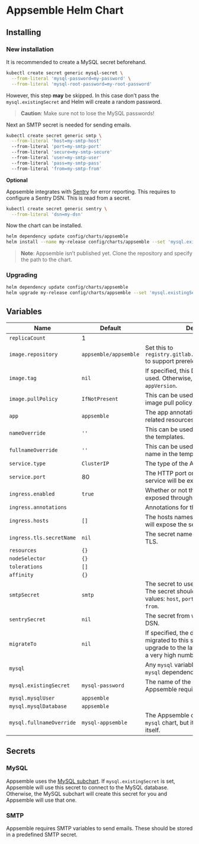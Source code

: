 # Appsemble Helm Chart

## Installing

### New installation

It is recommended to create a MySQL secret beforehand.

```sh
kubectl create secret generic mysql-secret \
  --from-literal 'mysql-password=my-password' \
  --from-literal 'mysql-root-password=my-root-password'
```

However, this step **may** be skipped. In this case don’t pass the `mysql.existingSecret` and Helm
will create a random password.

> **Caution**: Make sure not to lose the MySQL passwords!

Next an SMTP secret is needed for sending emails.

```sh
kubectl create secret generic smtp \
  --from-literal 'host=my-smtp-host'
  --from-literal 'port=my-smtp-port'
  --from-literal 'secure=my-smtp-secure'
  --from-literal 'user=my-smtp-user'
  --from-literal 'pass=my-smtp-pass'
  --from-literal 'from=my-smtp-from'
```

**Optional**

Appsemble integrates with [Sentry] for error reporting. This requires to configure a Sentry DSN.
This is read from a secret.

```sh
kubectl create secret generic sentry \
  --from-literal 'dsn=my-dsn'
```

Now the chart can be installed.

```sh
helm dependency update config/charts/appsemble
helm install --name my-release config/charts/appsemble --set 'mysql.existingSecret=mysql-secret'
```

> **Note**: Appsemble isn’t published yet. Clone the repository and specify the path to the chart.

### Upgrading

```sh
helm dependency update config/charts/appsemble
helm upgrade my-release config/charts/appsemble --set 'mysql.existingSecret=mysql-secret'
```

## Variables

| Name                     | Default               | Description                                                                                                                                                 |
| ------------------------ | --------------------- | ----------------------------------------------------------------------------------------------------------------------------------------------------------- |
| `replicaCount`           | 1                     |                                                                                                                                                             |
| `image.repository`       | `appsemble/appsemble` | Set this to `registry.gitlab.io/appsemble/appsemble` to support prerelease versions.                                                                        |
| `image.tag`              | `nil`                 | If specified, this Docker image tag will be used. Otherwise, it will use the chart’s `appVersion`.                                                          |
| `image.pullPolicy`       | `IfNotPresent`        | This can be used to override the default image pull policy.                                                                                                 |
| `app`                    | `appsemble`           | The app annotation for Appsemble related resources.                                                                                                         |
| `nameOverride`           | `''`                  | This can be used to override the name in the templates.                                                                                                     |
| `fullnameOverride`       | `''`                  | This can be used to override the full name in the templates.                                                                                                |
| `service.type`           | `ClusterIP`           | The type of the Appsemble service.                                                                                                                          |
| `service.port`           | 80                    | The HTTP port on which the Appsemble service will be exposed to the cluster.                                                                                |
| `ingress.enabled`        | `true`                | Whether or not the the service should be exposed through an ingress.                                                                                        |
| `ingress.annotations`    |                       | Annotations for the Appsemble ingress.                                                                                                                      |
| `ingress.hosts`          | `[]`                  | The hosts names on which the ingress will expose the service.                                                                                               |
| `ingress.tls.secretName` | `nil`                 | The secret name to use to configure TLS.                                                                                                                    |
| `resources`              | `{}`                  |                                                                                                                                                             |
| `nodeSelector`           | `{}`                  |                                                                                                                                                             |
| `tolerations`            | `[]`                  |                                                                                                                                                             |
| `affinity`               | `{}`                  |                                                                                                                                                             |
| `smtpSecret`             | `smtp`                | The secret to use for configuring SMTP. The secret should contain the following values: `host`, `port`, `secure`, `user`, `pass`, `from`.                   |
| `sentrySecret`           | `nil`                 | The secret from which to read the [Sentry] DSN.                                                                                                             |
| `migrateTo`              | `nil`                 | If specified, the database will be migrated to this specific version. To upgrade to the latest version, just specify a very high number. E.g. `999.999.999` |
| `mysql`                  |                       | Any `mysql` variables are passed into the `mysql` dependency chart.                                                                                         |
| `mysql.existingSecret`   | `mysql-password`      | The name of the MySQL secret to use. Appsemble requires this.                                                                                               |
| `mysql.mysqlUser`        | `appsemble`           |                                                                                                                                                             |
| `mysql.mysqlDatabase`    | `appsemble`           |                                                                                                                                                             |
| `mysql.fullnameOverride` | `mysql-appsemble`     | The Appsemble chart passes this to the `mysql` chart, but it also uses this variable itself.                                                                |

## Secrets

### MySQL

Appsemble uses the [MySQL subchart][]. If `mysql.existingSecret` is set, Appsemble will use this
secret to connect to the MySQL database. Otherwise, the MySQL subchart will create this secret for
you and Appsemble will use that one.

### SMTP

Appsemble requires SMTP variables to send emails. These should be stored in a predefined SMTP
secret.

[mysql subchart]: https://hub.helm.sh/charts/stable/mysql
[sentry]: https://sentry.io
